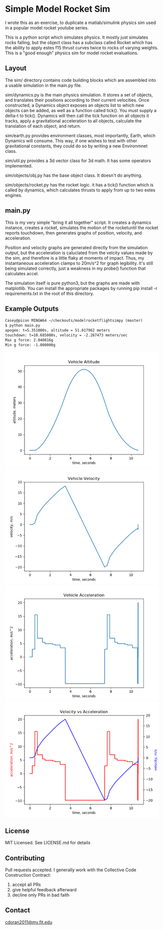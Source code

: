 # Simple Model Rocket Sim

I wrote this as an exercise, to duplicate a matlab/simulink physics sim used in a popular model rocket youtube series.

This is a python script which simulates physics. It mostly just simulates rocks falling, but the object class has a subclass called Rocket which has the ability to apply estes f15 thrust curves twice to rocks of varying weights. This is a "good enough" physics sim for model rocket evaluations.

## Layout
The sim/ directory contains code building blocks which are assembled into a usable simulation in the main.py file. 

sim/dynamics.py is the main physics simulation. It stores a set of objects, and translates their positions according to their current velocities. Once constructed, a Dynamics object exposes an objects list to which new objects can be added, as well as a function called tick(). You must supply a delta-t to tick(). Dynamics will then call the tick function on all objects it tracks, apply a gravitational acceleration to all objects, calculate the translation of each object, and return.

sim/earth.py provides environment classes, most importantly, Earth, which Dynamics will consume. This way, if one wishes to test with other gravitational constants, they could do so by writing a new Environmnet class.

sim/util.py provides a 3d vector class for 3d math. It has some operators implemented.

sim/objects/obj.py has the base object class. It doesn't do anything.

sim/objects/rocket.py has the rocket logic. it has a tick() function which is called by dynamics, which calculates thrusts to apply from up to two estes engines.

## main.py
This is my very simple "bring it all together" script. It creates a dynamics instance, creates a rocket, simulates the motion of the rocketuntil the rocket reports touchdown, then generates graphs of position, velocity, and acceleration.

Position and velocity graphs are generated directly from the simulation output, but the acceleration is caluclated from the velcity values made by the sim, and therefore is a little flaky at moments of impact. Thus, my instantaneous acceleration clamps to 20m/s^2 for graph legibility. It's still being simulated correctly, just a weakness in my probe() function that calculates accel.

The simulation itself is pure python3, but the graphs are made with matplotlib. You can install the appropriate packages by running pip install -r requirements.txt in the root of this directory.

## Example Outputs
```
Casey@picon MINGW64 ~/checkouts/modelrocketflightsimpy (master)
$ python main.py
apogee: t=5.351000s, altitude = 51.017962 meters
touchdown: t=10.685000s, velocity = -2.287473 meters/sec
Max g force: 2.040816g
Min g force: -1.000000g
```
![](/img/Figure_1.png)
![](/img/Figure_2.png)
![](/img/Figure_3.png)
![](/img/Figure_4.png)

## License
MIT Licensed. See LICENSE.md for details

## Contributing
Pull requests accepted. I generally work with the Collective Code Construction Contract: 
1) accept all PRs
2) give helpful feedback afterward
3) decline only PRs in bad faith

## Contact
cdoran2011@my.fit.edu
